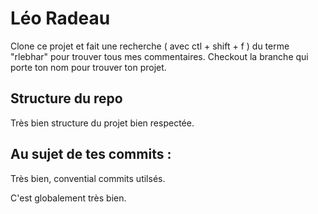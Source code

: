 # Léo Radeau

Clone ce projet et fait une recherche ( avec ctl + shift + f ) du terme "rlebhar" pour trouver tous mes commentaires. Checkout la branche qui porte ton nom pour trouver ton projet.

## Structure du repo
Très bien structure du projet bien respectée.

## Au sujet de tes commits :
Très bien, convential commits utilsés.

C'est globalement très bien.